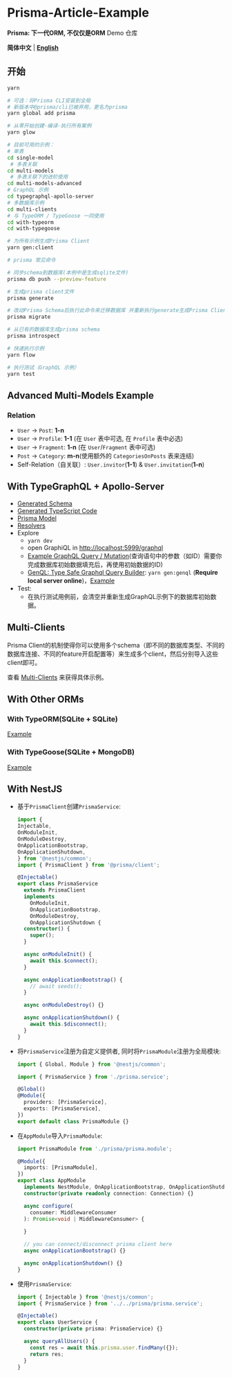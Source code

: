 # Prisma-Article-Example

**Prisma: 下一代ORM, 不仅仅是ORM** Demo 仓库

**简体中文** | [**English**](./README.en_US.md)

## 开始

```bash
yarn

# 可选：将Prisma CLI安装到全局
# 新版本中@prisma/cli已被弃用，更名为prisma
yarn global add prisma

# 从零开始创建-编译-执行所有案例
yarn glow

# 目前可用的示例：
# 单表
cd single-model
 # 多表关联
cd multi-models
 # 多表关联下的进阶使用
cd multi-models-advanced
# GraphQL 示例
cd typegraphql-apollo-server 
# 多数据库示例
cd multi-clients
# 与 TypeORM / TypeGoose 一同使用
cd with-typeorm
cd with-typegoose

# 为所有示例生成Prisma Client
yarn gen:client

# prisma 常见命令

# 同步schema到数据库(本例中是生成sqlite文件)
prisma db push --preview-feature

# 生成prisma client文件
prisma generate

# 改动Prisma Schema后执行此命令来迁移数据库 并重新执行generate生成Prisma Client
prisma migrate

# 从已有的数据库生成prisma schema
prisma introspect

# 快速执行示例
yarn flow

# 执行测试（GraphQL 示例）
yarn test
```

## Advanced Multi-Models Example

### Relation

- `User` -> `Post`: **1-n**
- `User` -> `Profile`: **1-1** (在 `User` 表中可选, 在 `Profile` 表中必选)
- `User` -> `Fragment`: **1-n** (在 `User`/`Fragment` 表中可选)
- `Post` -> `Category`: **m-n**(使用额外的 `CategoriesOnPosts` 表来连结)
- Self-Relation（自关联）: `User.invitor`(**1-1**) & `User.invitation`(**1-n**)

## With TypeGraphQL + Apollo-Server

- [Generated Schema](src/typegraphql-apollo-server/graphql/shema.graphql)
- [Generated TypeScript Code](src/typegraphql-apollo-server/generated/index.ts)
- [Prisma Model](src/typegraphql-apollo-server/prisma/schema.prisma)
- [Resolvers](src/typegraphql-apollo-server/resolvers/)
- Explore
  - `yarn dev`
  - open GraphiQL in [http://localhost:5999/graphql](http://localhost:5999/graphql)
  - [Example GraphQL Query / Mutation](src/typegraphql-apollo-server/graphql/)(查询语句中的参数（如ID）需要你完成数据库初始数据填充后，再使用初始数据的ID)
  - [GenQL: Type Safe Graphql Query Builder](https://github.com/remorses/genql): `yarn gen:genql` (**Require local server online**)，[Example](src/typegraphql-apollo-server/graphql/genql.ts)
- Test:
  - 在执行测试用例前，会清空并重新生成GraphQL示例下的数据库初始数据。

## Multi-Clients

Prisma Client的机制使得你可以使用多个schema（即不同的数据库类型、不同的数据库连接、不同的feature开启配置等）来生成多个client，然后分别导入这些client即可。

查看 [Multi-Clients](src/multi-clients/index.ts) 来获得具体示例。

## With Other ORMs

### With TypeORM(SQLite + SQLite)

[Example](src/with-typeorm/index.ts)

### With TypeGoose(SQLite + MongoDB)

[Example](src/with-typegoose/index.ts)

## With NestJS

- 基于`PrismaClient`创建`PrismaService`:

  ```typescript
  import {
  Injectable,
  OnModuleInit,
  OnModuleDestroy,
  OnApplicationBootstrap,
  OnApplicationShutdown,
  } from '@nestjs/common';
  import { PrismaClient } from '@prisma/client';

  @Injectable()
  export class PrismaService
    extends PrismaClient
    implements
      OnModuleInit,
      OnApplicationBootstrap,
      OnModuleDestroy,
      OnApplicationShutdown {
    constructor() {
      super();
    }

    async onModuleInit() {
      await this.$connect();
    }

    async onApplicationBootstrap() {
      // await seeds();
    }

    async onModuleDestroy() {}

    async onApplicationShutdown() {
      await this.$disconnect();
    }
  }
  ```

- 将`PrismaService`注册为自定义提供者, 同时将`PrismaModule`注册为全局模块:

  ```typescript
  import { Global, Module } from '@nestjs/common';

  import { PrismaService } from './prisma.service';

  @Global()
  @Module({
    providers: [PrismaService],
    exports: [PrismaService],
  })
  export default class PrismaModule {}
  ```

- 在`AppModule`导入`PrismaModule`:

  ```typescript
  import PrismaModule from './prisma/prisma.module';

  @Module({
    imports: [PrismaModule],
  })
  export class AppModule
    implements NestModule, OnApplicationBootstrap, OnApplicationShutdown {
    constructor(private readonly connection: Connection) {}

    async configure(
      consumer: MiddlewareConsumer
    ): Promise<void | MiddlewareConsumer> {
    
    }

    // you can connect/disconnect prisma client here
    async onApplicationBootstrap() {}

    async onApplicationShutdown() {}
  }
  ```

- 使用`PrismaService`:

  ```typescript
  import { Injectable } from '@nestjs/common';
  import { PrismaService } from '../../prisma/prisma.service';

  @Injectable()
  export class UserService {
    constructor(private prisma: PrismaService) {}

    async queryAllUsers() {
      const res = await this.prisma.user.findMany({});
      return res;
    }
  }
  ```